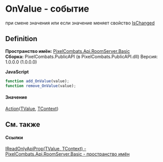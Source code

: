 # OnValue - событие


при смене значения или если значение меняет свойство <a href="06a5c82e-8042-0bf2-3e50-bb84e55bf7bb">IsChanged</a>



## Definition
**Пространство имён:** <a href="299769b5-0515-f682-c4bd-afa5af18175d">PixelCombats.Api.RoomServer.Basic</a>  
**Сборка:** PixelCombats.PublicAPI (в PixelCombats.PublicAPI.dll) Версия: 1.0.0.0 (1.0.0.0)

**JavaScript**
``` JavaScript
function add_OnValue(value);
function remove_OnValue(value);
```



#### Значение
<a href="https://learn.microsoft.com/dotnet/api/system.action-2" target="_blank" rel="noopener noreferrer">Action</a>(<a href="3491a9bf-ac4b-6dbc-dc95-ecabe916c8b0">TValue</a>, <a href="3491a9bf-ac4b-6dbc-dc95-ecabe916c8b0">TContext</a>)

## См. также


#### Ссылки
<a href="3491a9bf-ac4b-6dbc-dc95-ecabe916c8b0">IReadOnlyApiProp(TValue, TContext) - </a>  
<a href="299769b5-0515-f682-c4bd-afa5af18175d">PixelCombats.Api.RoomServer.Basic - пространство имён</a>  
